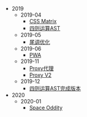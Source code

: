 * 2019
  - 2019-04
    - [CSS Matrix](2019/04/Matrix.md)
    - [四则运算AST](2019/04/CalculateAST.md)
  - 2019-05
    - [尾调优化](2019/05/Iteration.md)
  - 2019-06
    - [PWA](2019/06/PWA.md)
  - 2019-11
    - [Proxy代理](2019/11/Proxy.md)
    - [Proxy V2](2019/11/ProxyV2.md)
  - 2019-12
    - [四则运算AST完成版本](2019/12/calculateASTV2.md)
* 2020
  - 2020-01
    - [Space Oddity](2020/01/SpaceOddity.md)
  